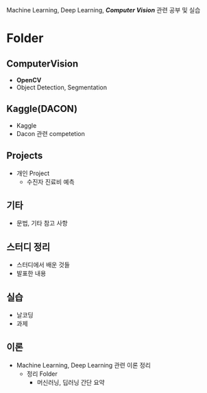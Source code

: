 Machine Learning, Deep Learning, ***Computer Vision*** 관련 공부 및 실습
# Folder
## ComputerVision
- **OpenCV**
- Object Detection, Segmentation

## Kaggle(DACON)
- Kaggle
- Dacon
관련 competetion

## Projects
- 개인 Project
  - 수진자 진료비 예측

## 기타
- 문법, 기타 참고 사항

## 스터디 정리
- 스터디에서 배운 것들
- 발표한 내용

## 실습
- 날코딩
- 과제

## 이론
- Machine Learning, Deep Learning 관련 이론 정리
  - 정리 Folder
    - 머신러닝, 딥러닝 간단 요약
